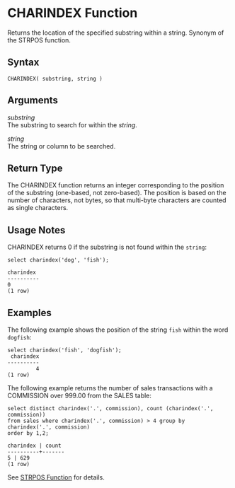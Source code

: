 # CHARINDEX Function<a name="r_CHARINDEX"></a>

Returns the location of the specified substring within a string\. Synonym of the STRPOS function\.

## Syntax<a name="r_CHARINDEX-synopsis"></a>

```
CHARINDEX( substring, string )
```

## Arguments<a name="charindex-arguments"></a>

 *substring*   
The substring to search for within the *string*\.

 *string*   
The string or column to be searched\.

## Return Type<a name="charindex-return-type"></a>

The CHARINDEX function returns an integer corresponding to the position of the substring \(one\-based, not zero\-based\)\. The position is based on the number of characters, not bytes, so that multi\-byte characters are counted as single characters\.

## Usage Notes<a name="charindex-usage_notes"></a>

CHARINDEX returns 0 if the substring is not found within the `string`:

```
select charindex('dog', 'fish');

charindex
----------
0
(1 row)
```

## Examples<a name="sub-charindex-usage-notes-examples"></a>

The following example shows the position of the string `fish` within the word `dogfish`: 

```
select charindex('fish', 'dogfish');
 charindex 
---------- 
         4 
(1 row)
```

The following example returns the number of sales transactions with a COMMISSION over 999\.00 from the SALES table: 

```
select distinct charindex('.', commission), count (charindex('.', commission))
from sales where charindex('.', commission) > 4 group by charindex('.', commission)
order by 1,2;

charindex | count
----------+-------
5 |	629
(1 row)
```

See [STRPOS Function](r_STRPOS.md) for details\. 